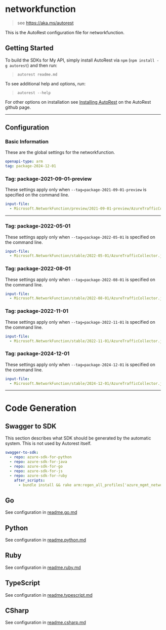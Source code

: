 # networkfunction

> see https://aka.ms/autorest

This is the AutoRest configuration file for networkfunction.

## Getting Started

To build the SDKs for My API, simply install AutoRest via `npm` (`npm install -g autorest`) and then run:

> `autorest readme.md`

To see additional help and options, run:

> `autorest --help`

For other options on installation see [Installing AutoRest](https://aka.ms/autorest/install) on the AutoRest github page.

---

## Configuration

### Basic Information

These are the global settings for the networkfunction.

```yaml
openapi-type: arm
tag: package-2024-12-01
```

### Tag: package-2021-09-01-preview

These settings apply only when `--tag=package-2021-09-01-preview` is specified on the command line.

```yaml $(tag) == 'package-2021-09-01-preview'
input-file:
  - Microsoft.NetworkFunction/preview/2021-09-01-preview/AzureTrafficCollector.json
```

---

### Tag: package-2022-05-01

These settings apply only when `--tag=package-2022-05-01` is specified on the command line.

```yaml $(tag) == 'package-2022-05-01'
input-file:
  - Microsoft.NetworkFunction/stable/2022-05-01/AzureTrafficCollector.json
```

### Tag: package-2022-08-01

These settings apply only when `--tag=package-2022-08-01` is specified on the command line.

```yaml $(tag) == 'package-2022-08-01'
input-file:
  - Microsoft.NetworkFunction/stable/2022-08-01/AzureTrafficCollector.json
```

### Tag: package-2022-11-01

These settings apply only when `--tag=package-2022-11-01` is specified on the command line.

```yaml $(tag) == 'package-2022-11-01'
input-file:
  - Microsoft.NetworkFunction/stable/2022-11-01/AzureTrafficCollector.json
```

### Tag: package-2024-12-01

These settings apply only when `--tag=package-2024-12-01` is specified on the command line.

```yaml $(tag) == 'package-2024-12-01'
input-file:
  - Microsoft.NetworkFunction/stable/2024-12-01/AzureTrafficCollector.json
```

---

# Code Generation

## Swagger to SDK

This section describes what SDK should be generated by the automatic system.
This is not used by Autorest itself.

```yaml $(swagger-to-sdk)
swagger-to-sdk:
  - repo: azure-sdk-for-python
  - repo: azure-sdk-for-java
  - repo: azure-sdk-for-go
  - repo: azure-sdk-for-js
  - repo: azure-sdk-for-ruby
    after_scripts:
      - bundle install && rake arm:regen_all_profiles['azure_mgmt_networkfunction']
```

## Go

See configuration in [readme.go.md](./readme.go.md)

## Python

See configuration in [readme.python.md](./readme.python.md)

## Ruby

See configuration in [readme.ruby.md](./readme.ruby.md)

## TypeScript

See configuration in [readme.typescript.md](./readme.typescript.md)

## CSharp

See configuration in [readme.csharp.md](./readme.csharp.md)
